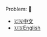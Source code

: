Problem: :link: 
- [:cn:中文](https://leetcode-cn.com/problems/subtree-of-another-tree)
- [:us:English](https://leetcode.com/problems/subtree-of-another-tree)